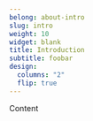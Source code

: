 ```yaml
---
belong: about-intro
slug: intro
weight: 10
widget: blank
title: Introduction
subtitle: foobar
design:
  columns: "2"
  flip: true
---
```

Content